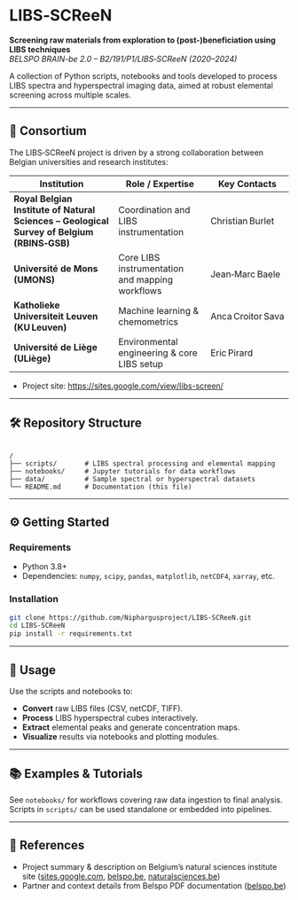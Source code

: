 
# LIBS‑SCReeN

**Screening raw materials from exploration to (post-)beneficiation using LIBS techniques**  
_BELSPO BRAIN-be 2.0 – B2/191/P1/LIBS‑SCReeN (2020–2024)_

A collection of Python scripts, notebooks and tools developed to process LIBS spectra and hyperspectral imaging data, aimed at robust elemental screening across multiple scales.

---

## 📌 Consortium

The LIBS‑SCReeN project is driven by a strong collaboration between Belgian universities and research institutes:

| Institution | Role / Expertise | Key Contacts |
|-------------|------------------|--------------|
| **Royal Belgian Institute of Natural Sciences – Geological Survey of Belgium (RBINS‑GSB)** | Coordination and LIBS instrumentation |  Christian Burlet |
| **Université de Mons (UMONS)** | Core LIBS instrumentation and mapping workflows | Jean‑Marc Baele |
| **Katholieke Universiteit Leuven (KU Leuven)** | Machine learning & chemometrics | Anca Croitor Sava |
| **Université de Liège (ULiège)** | Environmental engineering & core LIBS setup | Eric Pirard |

- Project site: https://sites.google.com/view/libs-screen/

---

## 🛠 Repository Structure

```

/
├── scripts/       # LIBS spectral processing and elemental mapping
├── notebooks/     # Jupyter tutorials for data workflows
├── data/          # Sample spectral or hyperspectral datasets
└── README.md      # Documentation (this file)

````

---

## ⚙️ Getting Started

### Requirements

- Python 3.8+  
- Dependencies: `numpy`, `scipy`, `pandas`, `matplotlib`, `netCDF4`, `xarray`, etc.

### Installation

```bash
git clone https://github.com/Niphargusproject/LIBS-SCReeN.git
cd LIBS-SCReeN
pip install -r requirements.txt
````

---

## 🚀 Usage

Use the scripts and notebooks to:

* **Convert** raw LIBS files (CSV, netCDF, TIFF).
* **Process** LIBS hyperspectral cubes interactively.
* **Extract** elemental peaks and generate concentration maps.
* **Visualize** results via notebooks and plotting modules.

---

## 📚 Examples & Tutorials

See `notebooks/` for workflows covering raw data ingestion to final analysis.
Scripts in `scripts/` can be used standalone or embedded into pipelines.

---

## 📖 References

* Project summary & description on Belgium’s natural sciences institute site ([sites.google.com][4], [belspo.be][2], [naturalsciences.be][3])
* Partner and context details from Belspo PDF documentation ([belspo.be][1])


[1]: https://www.belspo.be/belspo/brain2-be/projects/LIBS-SCReeN_E.pdf "[PDF] LIBS-SCReeN - Belspo"
[2]: https://www.belspo.be/belspo/brain2-be/projects/FinalReports/LIBS-SCReeN_FinRep.pdf "[PDF] LIBS-SCReeN - Belspo"
[3]: https://www.naturalsciences.be/en/science/research/geosciences-for-a-sustainable-society/projects/libs-screen "LIBS-SCReeN | Institute of Natural Sciences"
[4]: https://sites.google.com/view/libs-screen/ "LIBS-SCReeN"


